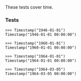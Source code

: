 These tests cover time.

### Tests

```
>>> Timestamp("1946-01-01")
Timestamp("1946-01-01 00:00:00")

>>> Timestamp("1960-01-01")
Timestamp("1960-01-01 00:00:00")

>>> Timestamp("1964-01-01")
Timestamp("1964-01-01 00:00:00")

>>> Timestamp("1964-03-05")
Timestamp("1964-03-05 00:00:00")

```

